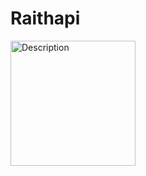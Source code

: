 ﻿# Raithapi
<img src="https://drive.google.com/file/d/1M7ItOAenK901yf9yEf-XFE4eKM-ZHepi/view?usp=drive_link" alt="Description" width="200">

